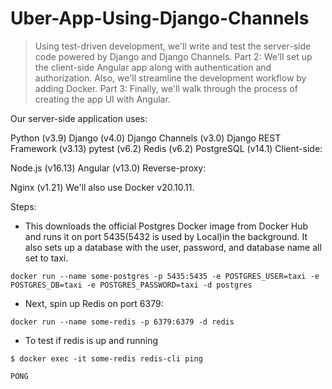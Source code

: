 # Uber-App-Using-Django-Channels

> Using test-driven development, we'll write and test the server-side code powered by Django and Django Channels. Part 2: We'll set up the client-side Angular app along with authentication and authorization. Also, we'll streamline the development workflow by adding Docker. Part 3: Finally, we'll walk through the process of creating the app UI with Angular.

Our server-side application uses:

Python (v3.9)
Django (v4.0)
Django Channels (v3.0)
Django REST Framework (v3.13)
pytest (v6.2)
Redis (v6.2)
PostgreSQL (v14.1)
Client-side:

Node.js (v16.13)
Angular (v13.0)
Reverse-proxy:

Nginx (v1.21)
We'll also use Docker v20.10.11.

Steps:

- This downloads the official Postgres Docker image from Docker Hub and runs it on port 5435(5432 is used by Local)in the background. It also sets up a database with the user, password, and database name all set to taxi.

`docker run --name some-postgres -p 5435:5435 -e POSTGRES_USER=taxi -e POSTGRES_DB=taxi -e POSTGRES_PASSWORD=taxi -d postgres`

- Next, spin up Redis on port 6379:

`docker run --name some-redis -p 6379:6379 -d redis`

- To test if redis is up and running

`$ docker exec -it some-redis redis-cli ping`

`PONG`
